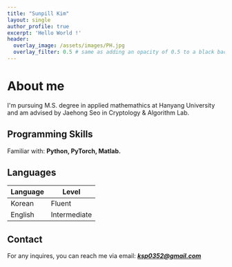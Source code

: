 ```yaml
---
title: "Sunpill Kim"
layout: single
author_profile: true
excerpt: 'Hello World !'
header:
  overlay_image: /assets/images/PH.jpg
  overlay_filter: 0.5 # same as adding an opacity of 0.5 to a black background
---
```


# About me

I'm pursuing M.S. degree in applied mathemathics at Hanyang University and am advised by Jaehong Seo in Cryptology & Algorithm Lab.

## Programming Skills

Familiar with: **Python, PyTorch, Matlab.**

## Languages

| Language | Level  |
|----------|--------|
| Korean   | Fluent |
| English  | Intermediate |

## Contact

For any inquires, you can reach me via email: **_[ksp0352@gmail.com](mailto:ksp0352@gmail.com)_**